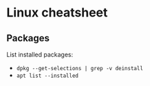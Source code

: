 # Linux cheatsheet

## Packages
List installed packages:
- `dpkg --get-selections | grep -v deinstall`
- `apt list --installed`


